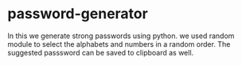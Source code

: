 # password-generator
In this we generate strong passwords using python.
we used random module to select the alphabets and numbers in a random order.
The suggested passsword can be saved to clipboard as well.
